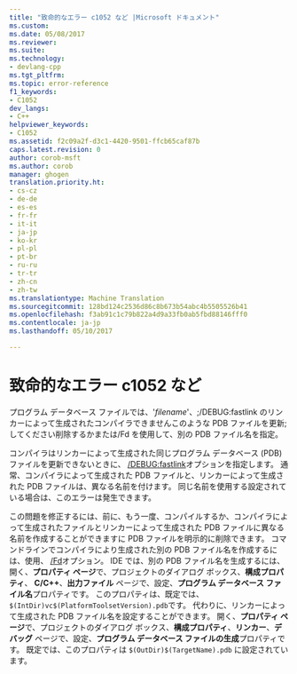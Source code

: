```yaml
---
title: "致命的なエラー c1052 など |Microsoft ドキュメント"
ms.custom: 
ms.date: 05/08/2017
ms.reviewer: 
ms.suite: 
ms.technology:
- devlang-cpp
ms.tgt_pltfrm: 
ms.topic: error-reference
f1_keywords:
- C1052
dev_langs:
- C++
helpviewer_keywords:
- C1052
ms.assetid: f2c09a2f-d3c1-4420-9501-ffcb65caf87b
caps.latest.revision: 0
author: corob-msft
ms.author: corob
manager: ghogen
translation.priority.ht:
- cs-cz
- de-de
- es-es
- fr-fr
- it-it
- ja-jp
- ko-kr
- pl-pl
- pt-br
- ru-ru
- tr-tr
- zh-cn
- zh-tw
ms.translationtype: Machine Translation
ms.sourcegitcommit: 128bd124c2536d86c8b673b54abc4b5505526b41
ms.openlocfilehash: f3ab91c1c79b822a4d9a33fb0ab5fbd88146fff0
ms.contentlocale: ja-jp
ms.lasthandoff: 05/10/2017

---
```

# <a name="fatal-error-c1052"></a>致命的なエラー c1052 など
プログラム データベース ファイルでは、'*filename*'、;/DEBUG:fastlink のリンカーによって生成されたコンパイラできませんこのような PDB ファイルを更新; してください削除するかまたは/Fd を使用して、別の PDB ファイル名を指定。  
  
コンパイラはリンカーによって生成された同じプログラム データベース (PDB) ファイルを更新できないときに、 [/DEBUG:fastlink](../../build/reference/debug-generate-debug-info.md)オプションを指定します。 通常、コンパイラによって生成された PDB ファイルと、リンカーによって生成された PDB ファイルは、異なる名前を付けます。 同じ名前を使用する設定されている場合は、このエラーは発生できます。  
  
この問題を修正するには、前に、もう一度、コンパイルするか、コンパイラによって生成されたファイルとリンカーによって生成された PDB ファイルに異なる名前を作成することができますに PDB ファイルを明示的に削除できます。 コマンドラインでコンパイラにより生成された別の PDB ファイル名を作成するには、使用、 [/Fd](../../build/reference/fd-program-database-file-name.md)オプション。 IDE では、別の PDB ファイル名を生成するには、開く、**プロパティ ページ**で、プロジェクトのダイアログ ボックス、**構成プロパティ**、 **C/C++**、**出力ファイル** ページで、設定、**プログラム データベース ファイル名**プロパティです。 このプロパティは、既定では、`$(IntDir)vc$(PlatformToolsetVersion).pdb`です。 代わりに、リンカーによって生成された PDB ファイル名を設定することができます。 開く、**プロパティ ページ**で、プロジェクトのダイアログ ボックス、**構成プロパティ**、**リンカー**、**デバッグ** ページで、設定、**プログラム データベース ファイルの生成**プロパティです。 既定では、このプロパティは `$(OutDir)$(TargetName).pdb` に設定されています。  

